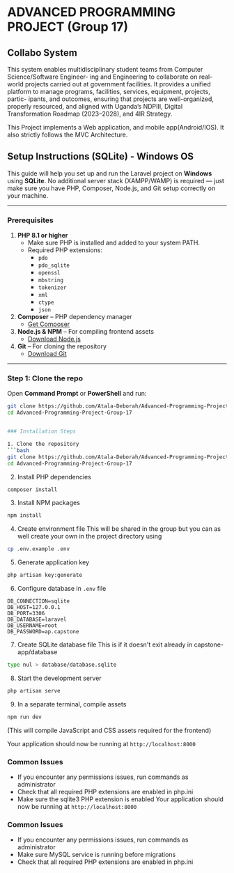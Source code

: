 # ADVANCED PROGRAMMING PROJECT (Group 17)
## Collabo System
This system enables multidisciplinary student teams from Computer Science/Software Engineer-
ing and Engineering to collaborate on real-world projects carried out at government facilities. It
provides a unified platform to manage programs, facilities, services, equipment, projects, partic-
ipants, and outcomes, ensuring that projects are well-organized, properly resourced, and aligned
with Uganda’s NDPIII, Digital Transformation Roadmap (2023–2028), and 4IR Strategy.

This Project implements a Web application, and mobile app(Android/IOS). It also strictly follows the MVC Architecture.

## Setup Instructions (SQLite) - Windows OS

This guide will help you set up and run the Laravel project on **Windows** using **SQLite**. No additional server stack (XAMPP/WAMP) is required — just make sure you have PHP, Composer, Node.js, and Git setup correctly on your machine.

---

### Prerequisites

1. **PHP 8.1 or higher**  
   - Make sure PHP is installed and added to your system PATH.  
   - Required PHP extensions:
     - `pdo`
     - `pdo_sqlite`
     - `openssl`
     - `mbstring`
     - `tokenizer`
     - `xml`
     - `ctype`
     - `json`
2. **Composer** – PHP dependency manager  
   - [Get Composer](https://getcomposer.org/download/)
3. **Node.js & NPM** – For compiling frontend assets  
   - [Download Node.js](https://nodejs.org/en/download)
4. **Git** – For cloning the repository  
   - [Download Git](https://git-scm.com/downloads)

---

### Step 1: Clone the repo

Open **Command Prompt** or **PowerShell** and run:

```bash
git clone https://github.com/Atala-Deborah/Advanced-Programming-Project-Group-17.git
cd Advanced-Programming-Project-Group-17


### Installation Steps

1. Clone the repository
```bash
git clone https://github.com/Atala-Deborah/Advanced-Programming-Project-Group-17.git
cd Advanced-Programming-Project-Group-17
```

2. Install PHP dependencies
```bash
composer install
```

3. Install NPM packages
```bash
npm install
```

4. Create environment file
This will be shared in the group but you can as well create your own in the project directory using
```bash
cp .env.example .env
```

5. Generate application key
```bash
php artisan key:generate
```

6. Configure database in `.env` file
```
DB_CONNECTION=sqlite
DB_HOST=127.0.0.1
DB_PORT=3306
DB_DATABASE=laravel
DB_USERNAME=root
DB_PASSWORD=ap.capstone
```

7. Create SQLite database file
This is if it doesn't exit already in capstone-app/database
```bash
type nul > database/database.sqlite
```

8. Start the development server
```bash
php artisan serve
```

9. In a separate terminal, compile assets
```bash
npm run dev
```
(This will compile JavaScript and CSS assets required for the frontend)

Your application should now be running at `http://localhost:8000`

### Common Issues
- If you encounter any permissions issues, run commands as administrator
- Check that all required PHP extensions are enabled in php.ini
- Make sure the sqlite3 PHP extension is enabled
Your application should now be running at `http://localhost:8000`

### Common Issues
- If you encounter any permissions issues, run commands as administrator
- Make sure MySQL service is running before migrations
- Check that all required PHP extensions are enabled in php.ini
